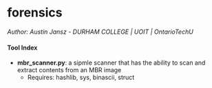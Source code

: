 # forensics

*Author: Austin Jansz - DURHAM COLLEGE | UOIT | OntarioTechU*

#### Tool Index

- __mbr_scanner.py__: a sipmle scanner that has the ability to scan and extract contents from an MBR image
	- Requires: hashlib, sys, binascii, struct